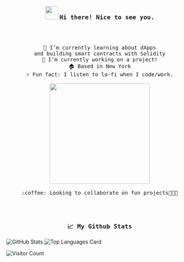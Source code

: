<h3><p align="center">
  <img src="https://emojis.slackmojis.com/emojis/images/1614617249/15782/balloons.gif?1614617249" width="35"/> 
  <samp> Hi there! Nice to see you.</h3>
  <br><br>
<p align="center">
  <samp>
    🌱 I’m currently learning about dApps
    <br>and building smart contracts with Solidity
    <br>🔭 I’m currently working on a project!
    <br>🏠 Based in New York
    <br>⚡ Fun fact: I listen to lo-fi when I code/work.<br><br>
    <img src="https://i.imgur.com/IWRG4TF.gif" width="270px" align="center">
    <br><br>:coffee: Looking to collaborate on fun projects👩🏼‍💻
  </samp>
</p>
<br><br>
<h3><p align="center">
  <samp> 📈 My Github Stats</h3>

![GitHub Stats](https://github-readme-stats.vercel.app/api?username=tamobee&show_icons=true&theme=tokyonight) ![Top Languages Card](https://github-readme-stats.vercel.app/api/top-langs/?username=tamobee&layout=compact&theme=tokyonight)

![Visitor Count](https://visitor-badge.laobi.icu/badge?page_id=tamobee)
